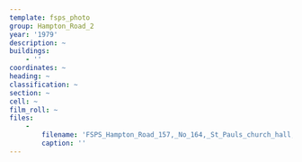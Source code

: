 ```yaml
---
template: fsps_photo
group: Hampton_Road_2
year: '1979'
description: ~
buildings:
    - ''
coordinates: ~
heading: ~
classification: ~
section: ~
cell: ~
film_roll: ~
files:
    -
        filename: 'FSPS_Hampton_Road_157,_No_164,_St_Pauls_church_hall,_18-1-A,_1979.png'
        caption: ''
---
```

